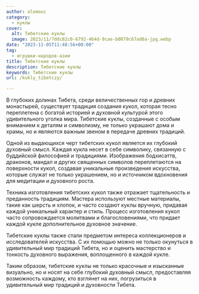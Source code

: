 ```yaml
---
author: olomouc
category:
  - куклы
cover:
  alt: Тибетские куклы
  image: 2023/11/7ddc82c0-6792-464d-9cae-b0079c67ad8a-jpg.webp
date: "2023-11-05T11:48:56+00:00"
tag:
  - игрушки-народов-азии
title: Тибетские куклы
description: Тибетские куклы
keywords: Тибетские куклы
url: /kukly_tibetczy/

---
```

В глубоких долинах Тибета, среди величественных гор и древних монастырей, существует традиция создания кукол, которая тесно переплетена с богатой историей и духовной культурой этого удивительного уголка мира. Тибетские куклы, созданные с особым вниманием к деталям и символизму, не только украшают дома и храмы, но и являются важным звеном в передаче древних традиций.

Одной из выдающихся черт тибетских кукол является их глубокий духовный смысл. Каждая кукла несет в себе символику, связанную с буддийской философией и традициями. Изображения бодхисаттв, драконов, мандал и других священных символов переплетаются на поверхности кукол, создавая уникальные произведения искусства, которые служат не только украшением, но и источником вдохновения для медитации и духовного роста.

Техника изготовления тибетских кукол также отражает тщательность и преданность традициям. Мастера используют местные материалы, такие как шерсть и хлопок, и часто создают куклы вручную, придавая каждой уникальный характер и стиль. Процесс изготовления кукол часто сопровождается молитвами и благословениями, что придает каждой кукле дополнительное духовное значение.

Тибетские куклы также стали предметом интереса коллекционеров и исследователей искусства. С их помощью можно не только окунуться в удивительный мир традиций Тибета, но и оценить мастерство и тонкость духовного выражения, воплощенного в каждой кукле.

Таким образом, тибетские куклы не только красочные и изысканные визуально, но и носят на себе глубокий духовный смысл, предоставляя возможность каждому, кто взглянет на них, погрузиться в удивительный мир традиций и духовности Тибета.
